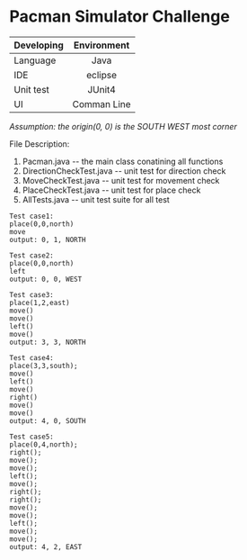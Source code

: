 # Pacman Simulator Challenge

|Developing| Environment | 
| ------------- |:-------------:|
| Language      | Java |
| IDE      | eclipse      |
| Unit test | JUnit4      |
| UI | Comman Line      |

_Assumption: the origin(0, 0) is the SOUTH WEST most corner_

File Description:
1. Pacman.java -- the main class conatining all functions
2. DirectionCheckTest.java -- unit test for direction check
3. MoveCheckTest.java -- unit test for movement check
4. PlaceCheckTest.java -- unit test for place check
5. AllTests.java -- unit test suite for all test

```
Test case1:
place(0,0,north)
move
output: 0, 1, NORTH

Test case2:
place(0,0,north)
left
output: 0, 0, WEST

Test case3:
place(1,2,east)
move()
move()
left()
move()
output: 3, 3, NORTH

Test case4:
place(3,3,south);
move()
left()
move()
right()
move()
move()
output: 4, 0, SOUTH

Test case5:
place(0,4,north);
right();
move();
move();
left();
move();
right();
right();
move();
move();
left();
move();
move();
output: 4, 2, EAST
```